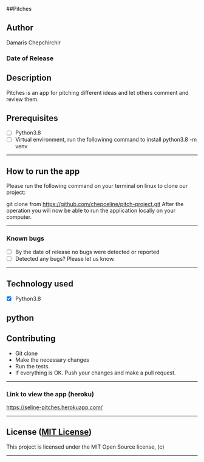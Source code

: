  ##Pitches


## Author
Damaris Chepchirchir


### Date of Release

## Description

Pitches is an app for pitching different ideas and let others comment and review them.

## Prerequisites

+ [ ] Python3.8
+ [ ] Virtual environment, run the followinng command to install python3.8 -m venv 

------------------------------------------------------------------------

## How to run the app

Please run the following command on your terminal on linux to clone our project:

git clone from https://github.com/chepceline/pitch-project.git
After the operation you will now be able to run the application locally on your computer.

------------------------------------------------------------------------

### Known bugs

+ [ ] By the date of release no bugs were detected or reported
+ [ ] Detected any bugs? Please let us know.

------------------------------------------------------------------------

## Technology used

+ [X] Python3.8

python
------------------------------------------------------------------------

## Contributing

+ Git clone 
+ Make the necessary changes
+ Run the tests.
+ If everything is OK. Push your changes and make a pull request.

------------------------------------------------------------------------

### Link to view the app (heroku)

https://seline-pitches.herokuapp.com/

------------------------------------------------------------------------

## License ([MIT License](http://choosealicense.com/licenses/mit/))

This project is licensed under the MIT Open Source license, (c) 

------------------------------------------------------------------------
